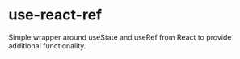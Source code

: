 # use-react-ref
Simple wrapper around useState and useRef from React to provide additional functionality.
